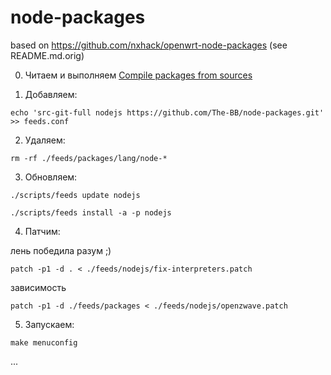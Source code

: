 # node-packages
based on https://github.com/nxhack/openwrt-node-packages
(see README.md.orig)

0. Читаем и выполняем [Compile packages from sources](https://github.com/Entware/Entware/wiki/Compile-packages-from-sources)

1. Добавляем:
```
echo 'src-git-full nodejs https://github.com/The-BB/node-packages.git' >> feeds.conf
```
2. Удаляем:
```
rm -rf ./feeds/packages/lang/node-*
```
3. Обновляем:
```
./scripts/feeds update nodejs

./scripts/feeds install -a -p nodejs
```
4. Патчим:

лень победила разум ;)
```
patch -p1 -d . < ./feeds/nodejs/fix-interpreters.patch
```
зависимость
```
patch -p1 -d ./feeds/packages < ./feeds/nodejs/openzwave.patch
```
5. Запускаем:
```
make menuconfig
```
...
